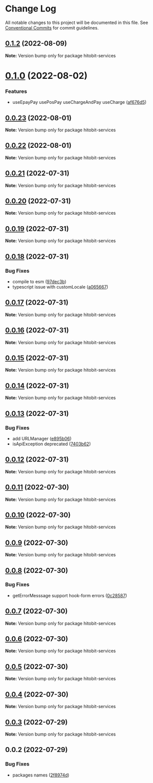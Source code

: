 # Change Log

All notable changes to this project will be documented in this file.
See [Conventional Commits](https://conventionalcommits.org) for commit guidelines.

## [0.1.2](https://github.com/hosseinmd/hitobit-client/compare/v0.1.1...v0.1.2) (2022-08-09)

**Note:** Version bump only for package hitobit-services





# [0.1.0](https://github.com/hosseinmd/hitobit-client/compare/v0.0.23...v0.1.0) (2022-08-02)


### Features

* useEpayPay usePosPay useChargeAndPay useCharge ([af676d5](https://github.com/hosseinmd/hitobit-client/commit/af676d570f2185719316a3637fb67a4f210dbd58))





## [0.0.23](https://github.com/hosseinmd/hitobit-client/compare/v0.0.22...v0.0.23) (2022-08-01)

**Note:** Version bump only for package hitobit-services





## [0.0.22](https://github.com/hosseinmd/hitobit-client/compare/v0.0.21...v0.0.22) (2022-08-01)

**Note:** Version bump only for package hitobit-services





## [0.0.21](https://github.com/hosseinmd/hitobit-client/compare/v0.0.20...v0.0.21) (2022-07-31)

**Note:** Version bump only for package hitobit-services





## [0.0.20](https://github.com/hosseinmd/hitobit-client/compare/v0.0.19...v0.0.20) (2022-07-31)

**Note:** Version bump only for package hitobit-services





## [0.0.19](https://github.com/hosseinmd/hitobit-client/compare/v0.0.18...v0.0.19) (2022-07-31)

**Note:** Version bump only for package hitobit-services





## [0.0.18](https://github.com/hosseinmd/hitobit-client/compare/v0.0.17...v0.0.18) (2022-07-31)


### Bug Fixes

* compile to esm ([97dec3b](https://github.com/hosseinmd/hitobit-client/commit/97dec3be637758e02015e50b4706d29a980b9ba3))
* typescript issue with customLocale ([a065667](https://github.com/hosseinmd/hitobit-client/commit/a065667fe881952a0f07e6152a72e3e2b7d4f7ac))





## [0.0.17](https://github.com/hosseinmd/hitobit-client/compare/v0.0.16...v0.0.17) (2022-07-31)

**Note:** Version bump only for package hitobit-services





## [0.0.16](https://github.com/hosseinmd/hitobit-client/compare/v0.0.15...v0.0.16) (2022-07-31)

**Note:** Version bump only for package hitobit-services





## [0.0.15](https://github.com/hosseinmd/hitobit-client/compare/v0.0.14...v0.0.15) (2022-07-31)

**Note:** Version bump only for package hitobit-services





## [0.0.14](https://github.com/hosseinmd/hitobit-client/compare/v0.0.13...v0.0.14) (2022-07-31)

**Note:** Version bump only for package hitobit-services





## [0.0.13](https://github.com/hosseinmd/hitobit-client/compare/v0.0.12...v0.0.13) (2022-07-31)


### Bug Fixes

* add URLManager ([e895b06](https://github.com/hosseinmd/hitobit-client/commit/e895b06969ce099edab2e168cd7004c71cd76465))
* isApiException deprecated ([7403b62](https://github.com/hosseinmd/hitobit-client/commit/7403b626ff22ae9554984dd87f011421d6867be4))





## [0.0.12](https://github.com/hosseinmd/hitobit-client/compare/v0.0.11...v0.0.12) (2022-07-31)

**Note:** Version bump only for package hitobit-services





## [0.0.11](https://github.com/hosseinmd/hitobit-client/compare/v0.0.10...v0.0.11) (2022-07-30)

**Note:** Version bump only for package hitobit-services





## [0.0.10](https://github.com/hosseinmd/hitobit-client/compare/v0.0.9...v0.0.10) (2022-07-30)

**Note:** Version bump only for package hitobit-services





## [0.0.9](https://github.com/hosseinmd/hitobit-client/compare/v0.0.8...v0.0.9) (2022-07-30)

**Note:** Version bump only for package hitobit-services





## [0.0.8](https://github.com/hosseinmd/hitobit-client/compare/v0.0.7...v0.0.8) (2022-07-30)


### Bug Fixes

* getErrorMesssage support hook-form errors ([0c28587](https://github.com/hosseinmd/hitobit-client/commit/0c285876ad5a019bcc80cb6254d64176eb73de90))





## [0.0.7](https://github.com/hosseinmd/hitobit-client/compare/v0.0.6...v0.0.7) (2022-07-30)

**Note:** Version bump only for package hitobit-services





## [0.0.6](https://github.com/hosseinmd/hitobit-client/compare/v0.0.5...v0.0.6) (2022-07-30)

**Note:** Version bump only for package hitobit-services





## [0.0.5](https://github.com/hosseinmd/hitobit-client/compare/v0.0.4...v0.0.5) (2022-07-30)

**Note:** Version bump only for package hitobit-services





## [0.0.4](https://github.com/hosseinmd/hitobit-client/compare/v0.0.3...v0.0.4) (2022-07-30)

**Note:** Version bump only for package hitobit-services





## [0.0.3](https://github.com/hosseinmd/hitobit-client/compare/v0.0.2...v0.0.3) (2022-07-29)

**Note:** Version bump only for package hitobit-services





## 0.0.2 (2022-07-29)


### Bug Fixes

* packages names ([2f8974d](https://github.com/hosseinmd/hitobit-client/commit/2f8974dab57d6de6c57a3f3285f3ac2348a72bbf))
